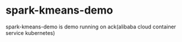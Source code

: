 # spark-kmeans-demo
spark-kmeans-demo is demo running on ack(alibaba cloud container service kubernetes)
